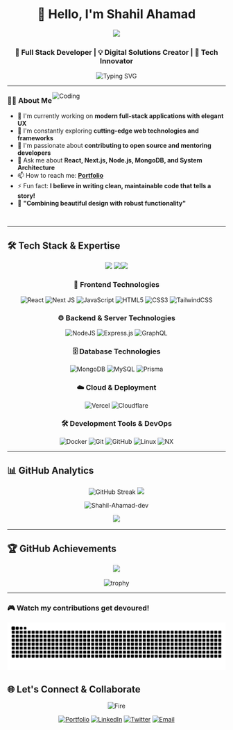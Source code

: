 <div align="center">
  
# 👋 Hello, I'm Shahil Ahamad

<img src="https://user-images.githubusercontent.com/74038190/225813708-98b745f2-7d22-48cf-9150-083f1b00d6c9.gif" width="400">

### 🚀 Full Stack Developer | 💡 Digital Solutions Creator | 🌟 Tech Innovator

<img src="https://readme-typing-svg.herokuapp.com?font=Fira+Code&pause=1000&color=2196F3&center=true&vCenter=true&width=500&lines=Full+Stack+Developer;Passionate+about+elegant+digital+experiences;React+%7C+Next.js+%7C+Node.js+Expert;Always+learning+new+technologies;Building+robust+%26+beautiful+solutions;Clean+code+%26+maintainable+architecture" alt="Typing SVG" />

<!-- Moved the GIF to a better position with improved spacing -->
<br/>


</div>

---

<img align="right" alt="Coding" width="400" src="https://user-images.githubusercontent.com/74038190/229223263-cf2e4b07-2615-4f87-9c38-e37600f8381a.gif">

### 🧑‍💻 About Me

- 🔭 I'm currently working on **modern full-stack applications with elegant UX**
- 🌱 I'm constantly exploring **cutting-edge web technologies and frameworks**
- 👯 I'm passionate about **contributing to open source and mentoring developers**
- 💬 Ask me about **React, Next.js, Node.js, MongoDB, and System Architecture**
- 📫 How to reach me: **[Portfolio](https://www.shahilahamad.com.np/)**
- ⚡ Fun fact: **I believe in writing clean, maintainable code that tells a story!**
- 🎯 **"Combining beautiful design with robust functionality"**

<br clear="both">

---

## 🛠️ Tech Stack & Expertise

<div align="center">


<img src="https://user-images.githubusercontent.com/74038190/212257467-871d32b7-e401-42e8-a166-fcfd7baa4c6b.gif" width="100">
<img src="https://user-images.githubusercontent.com/74038190/212257454-16e3712e-945a-4ca2-b238-408ad0bf87e6.gif" width="100"><img src="https://user-images.githubusercontent.com/74038190/212257460-738ff738-247f-4445-a718-cdd0ca76e2db.gif" width="100">

### 🎨 Frontend Technologies
![React](https://img.shields.io/badge/react-%2320232a.svg?style=for-the-badge&logo=react&logoColor=%2361DAFB)
![Next JS](https://img.shields.io/badge/Next-black?style=for-the-badge&logo=next.js&logoColor=white)
![JavaScript](https://img.shields.io/badge/javascript-%23323330.svg?style=for-the-badge&logo=javascript&logoColor=%23F7DF1E)
![HTML5](https://img.shields.io/badge/html5-%23E34F26.svg?style=for-the-badge&logo=html5&logoColor=white)
![CSS3](https://img.shields.io/badge/css3-%231572B6.svg?style=for-the-badge&logo=css3&logoColor=white)
![TailwindCSS](https://img.shields.io/badge/tailwindcss-%2338B2AC.svg?style=for-the-badge&logo=tailwind-css&logoColor=white)

### ⚙️ Backend & Server Technologies
![NodeJS](https://img.shields.io/badge/node.js-6DA55F?style=for-the-badge&logo=node.js&logoColor=white)
![Express.js](https://img.shields.io/badge/express.js-%23404d59.svg?style=for-the-badge&logo=express&logoColor=%2361DAFB)
![GraphQL](https://img.shields.io/badge/-GraphQL-E10098?style=for-the-badge&logo=graphql&logoColor=white)

### 🗄️ Database Technologies
![MongoDB](https://img.shields.io/badge/MongoDB-%234ea94b.svg?style=for-the-badge&logo=mongodb&logoColor=white)
![MySQL](https://img.shields.io/badge/mysql-%2300f.svg?style=for-the-badge&logo=mysql&logoColor=white)
![Prisma](https://img.shields.io/badge/Prisma-3982CE?style=for-the-badge&logo=Prisma&logoColor=white)

### ☁️ Cloud & Deployment
![Vercel](https://img.shields.io/badge/vercel-%23000000.svg?style=for-the-badge&logo=vercel&logoColor=white)
![Cloudflare](https://img.shields.io/badge/Cloudflare-F38020?style=for-the-badge&logo=Cloudflare&logoColor=white)

### 🛠️ Development Tools & DevOps
![Docker](https://img.shields.io/badge/docker-%230db7ed.svg?style=for-the-badge&logo=docker&logoColor=white)
![Git](https://img.shields.io/badge/git-%23F05033.svg?style=for-the-badge&logo=git&logoColor=white)
![GitHub](https://img.shields.io/badge/github-%23121011.svg?style=for-the-badge&logo=github&logoColor=white)
![Linux](https://img.shields.io/badge/Linux-FCC624?style=for-the-badge&logo=linux&logoColor=black)
![NX](https://img.shields.io/badge/nx-143055?style=for-the-badge&logo=nx&logoColor=white)


</div>

---
## 📊 GitHub Analytics

<div align="center">

  <img src="https://github-readme-streak-stats.herokuapp.com/?user=shahilahamad&theme=tokyonight&border_radius=20" alt="GitHub Streak" />
<img height="180em" src="https://github-readme-stats.vercel.app/api?username=shahilahamad&show_icons=true&theme=tokyonight&include_all_commits=true&count_private=true&border_radius=20"/>
<p><img src="https://github-readme-stats.vercel.app/api/top-langs?username=Shahil-Ahamad-Per&show_icons=true&theme=tokyonight&locale=en&layout=compact" alt="Shahil-Ahamad-dev" /></p>

</div>

<div align="center">
  
<img src="https://user-images.githubusercontent.com/74038190/225813708-98b745f2-7d22-48cf-9150-083f1b00d6c9.gif" width="400">


</div>




---

## 🏆 GitHub Achievements

<div align="center">

<img src="https://user-images.githubusercontent.com/74038190/212284087-bbe7e430-757e-4901-90bf-4cd2ce3e1852.gif" width="100">
  
![trophy](https://github-profile-trophy.vercel.app/?username=shahilahamad&theme=tokyonight&no-frame=false&no-bg=false&margin-w=4&border_radius=20)

</div>



---
  
### 🎮 Watch my contributions get devoured!
  
</div>

<p align="center">
 
<picture>
  <source media="(prefers-color-scheme: dark)" srcset="https://raw.githubusercontent.com/Shahil-Ahamad-Per/Shahil-Ahamad-Per/output/snake.svg">
  <source media="(prefers-color-scheme: light)" srcset="https://raw.githubusercontent.com/Shahil-Ahamad-Per/Shahil-Ahamad-Per/output/snake-contribution-graph.svg">
<img src="https://raw.githubusercontent.com/Shahil-Ahamad-Per/Shahil-Ahamad-Per/output/snake.svg" alt="Snake animation" />
</picture>
</p>

</div>

## 🌐 Let's Connect & Collaborate

<div align="center">

<img src="https://user-images.githubusercontent.com/74038190/216122041-518ac897-8d92-4c6b-9b3f-ca01dcaf38ee.png" alt="Fire" width="40" />

[![Portfolio](https://img.shields.io/badge/🌐_Portfolio-FF5722?style=for-the-badge&logo=firefox&logoColor=white)](https://www.shahilahamad.com.np/)
[![LinkedIn](https://img.shields.io/badge/LinkedIn-0077B5?style=for-the-badge&logo=linkedin&logoColor=white)](https://www.linkedin.com/in/shahil-ahamad/)
[![Twitter](https://img.shields.io/badge/Twitter-1DA1F2?style=for-the-badge&logo=twitter&logoColor=white)](https://x.com/ShahilAhamadRDX)
[![Email](https://img.shields.io/badge/Email-D14836?style=for-the-badge&logo=gmail&logoColor=white)](mailto:shahilahamad04@gmail.com)


</div>




